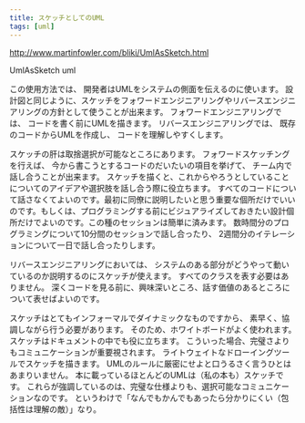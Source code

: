 ```yaml
---
title: スケッチとしてのUML
tags: [uml]
---
```


http://www.martinfowler.com/bliki/UmlAsSketch.html

UmlAsSketch  uml   

この使用方法では、
開発者はUMLをシステムの側面を伝えるのに使います。
設計図と同じように、スケッチをフォワードエンジニアリングやリバースエンジニアリングの方針として使うことが出来ます。
フォワードエンジニアリングでは、
コードを書く前にUMLを描きます。
リバースエンジニアリングでは、
既存のコードからUMLを作成し、
コードを理解しやすくします。

スケッチの肝は取捨選択が可能なところにあります。
フォワードスケッチングを行えば、
今から書こうとするコードのだいたいの項目を挙げて、
チーム内で話し合うことが出来ます。
スケッチを描くと、これからやろうとしていることについてのアイデアや選択肢を話し合う際に役立ちます。
すべてのコードについて話さなくてよいのです。最初に同僚に説明したいと思う重要な個所だけでいいのです。もしくは、プログラミングする前にビジュアライズしておきたい設計個所だけでよいのです。この種のセッションは簡単に済みます。
数時間分のプログラミングについて10分間のセッションで話し合ったり、
2週間分のイテレーションについて一日で話し合ったりします。

リバースエンジニアリングにおいては、
システムのある部分がどうやって動いているのか説明するのにスケッチが使えます。
すべてのクラスを表す必要はありません。
深くコードを見る前に、興味深いところ、話す価値のあるところについて表せばよいのです。

スケッチはとてもインフォーマルでダイナミックなものですから、
素早く、協調しながら行う必要があります。
そのため、ホワイトボードがよく使われます。
スケッチはドキュメントの中でも役に立ちます。
こういった場合、完璧さよりもコミュニケーションが重要視されます。
ライトウェイトなドローイングツールでスケッチを描きます。
UMLのルールに厳密にせよと口うるさく言うひとはあまりいません。
本に載っているほとんどのUMLは（私の本も）スケッチです。
これらが強調しているのは、完璧な仕様よりも、選択可能なコミュニケーションなのです。
というわけで「なんでもかんでもあったら分かりにくい（包括性は理解の敵）」なり。
